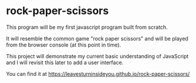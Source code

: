 # rock-paper-scissors

This program will be my first javascript program built from scratch. 

It will resemble the common game "rock paper scissors" and will be played from the browser console (at this point in time).

This project will demonstrate my current basic understanding of JavaScript and I will revisit this later to add a user interface.

You can find it at https://leavesturninsideyou.github.io/rock-paper-scissors/
